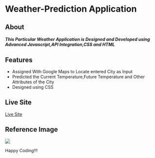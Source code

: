<h1>Weather-Prediction Application</h1>

<h2>About</h2>

<h5>This Particular Weather Application is Designed and Developed using Advanced Javascript,API Integration,CSS and HTML</h5>

<h2>Features</h2>

<ul>
 <li>Assigned With Google Maps to Locate entered City as Input</li>
 <li>Predicted the Current Temperature,Future Temperature and Other Attributes of the City</li>
 <li>Designed using CSS</li>
</ul>


<h2>Live Site</h2>

<a href="https://clever-bell-d9d74f.netlify.app/">Live Site</a>


<h2>Reference Image</h2>

<img src="./images/github.svg"></img>


Happy Coding!!!
